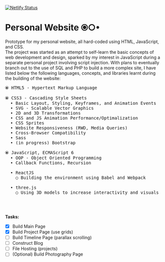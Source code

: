[![Netlify Status](https://api.netlify.com/api/v1/badges/d9e5e214-1116-420f-accd-585e5fc9856c/deploy-status)](https://app.netlify.com/sites/ad2969/deploys)

# Personal Website ⦿○•
Prototype for my personal website, all hard-coded using HTML, JavaScript, and CSS.\
The project was started as an attempt to self-learn the basic concepts of web development and design, sparked by my interest in JavaScript during a separate personal project involving script injection. With plans to eventually branch out to the use of SQL and PHP to build a more complex site, I have listed below the following languages, concepts, and libraries learnt during the building of the website:

<pre>
⦿ HTML5 - Hypertext Markup Language

⦿ CSS3 - Cascading Style Sheets
  • Basic Layout, Styling, Keyframes, and Animation Events
  • SVG - Scalable Vector Graphics
  • 2D and 3D Transformations
  • CSS and JS Animation Performance/Optimalization
  • CSS Sprites
  • Website Responsiveness (RWD, Media Queries)
  • Cross-Browser Compatibility
  • Sass
  • (in progress) Bootstrap

⦿ JavaScript, ECMAScript 6
  • OOP - Object Oriented Programming
  • Callback Functions, Recursion

  • ReactJS
    ○ Building the environment using Babel and Webpack

  • three.js
    ○ Using 3D models to increase interactivity and visuals



</pre>
**Tasks:**
- [x] Build Main Page
- [x] Build Project Page (use grids)
- [ ] Build Timeline Page (parallax scrolling)
- [ ] Construct Blog
- [ ] File Hosting (projects)
- [ ] \(Optional) Build Photography Page
